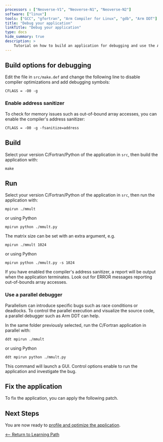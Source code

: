 ```yaml
---
processors : ["Neoverse-V1", "Neoverse-N1", "Neoverse-N2"]
software: ["linux"]
tools: ["GCC", "gfortran", "Arm Compiler for Linux", "gdb", "Arm DDT"]
title: "Debug your application"
linkTitle: "Debug your application"
type: docs
hide_summary: true
description: >
    Tutorial on how to build an application for debugging and use the Arm DDT debugger
---
```


## Build options for debugging

Edit the file in `src/make.def` and change the following line to disable compiler optimizations and add debugging symbols:

```console
CFLAGS = -O0 -g
```

### Enable address sanitizer

To check for memory issues such as out-of-bound array accesses, you can enable the compiler's address sanitizer:

```console
CFLAGS = -O0 -g -fsanitize=address
```

## Build

Select your version C/Fortran/Python of the application in `src`, then build the application with:

```console
make
```

## Run

Select your version C/Fortran/Python of the application in `src`, then run the application with:

```console
mpirun ./mmult
```

or using Python

```console
mpirun python ./mmult.py
```

The matrix size can be set with an extra argument, e.g.

```console
mpirun ./mmult 1024
```

or using Python

```console
mpirun python ./mmult.py -s 1024
```

If you have enabled the compiler's address sanitizer, a report will be output when the application terminates. Look out for ERROR messages reporting out-of-bounds array accesses.


### Use a parallel debugger

Parallelism can introduce specific bugs such as race conditions or deadlocks. To control the parallel execution and visualize the source code, a parallel debugger such as Arm DDT can help. 

In the same folder previously selected, run the C/Fortran application in parallel with:

```console
ddt mpirun ./mmult
```

or using Python

```console
ddt mpirun python ./mmult.py
```

This command will launch a GUI. Control options enable to run the application and investigate the bug.

## Fix the application

To fix the application, you can apply the following patch.

<script src="https://gist.github.com/armflorentlebeau/18e09268480a1453c0f31609138eae0b.js"></script>

## Next Steps

You are now ready to [profile and optimize the application](/hpc/get_started_mpi/profile).

[<-- Return to Learning Path](/hpc/get_started_mpi/#sections)
